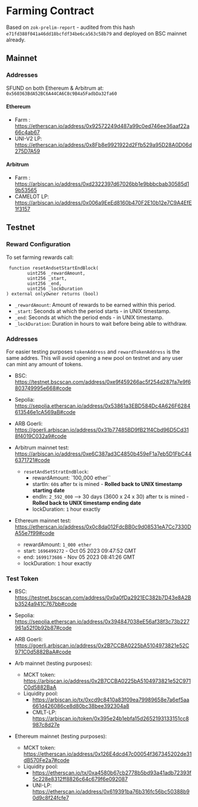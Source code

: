 # Farming Contract

Based on `zok-prelim-report` - audited from this hash `e71fd388f041a46dd18bcfdf34be6ca563c58b79` and deployed on BSC mainnet already.

## Mainnet

### Addresses

SFUND on both Ethereum & Arbitrum at: `0x560363BdA52BC6A44CA6C8c9B4a5FadbDa32fa60`

#### Ethereum

-   Farm : https://etherscan.io/address/0x92572249d487a99c0ed746ee36aaf22a66c4ab67
-   UNI-V2 LP: https://etherscan.io/address/0x8Fb8e9921922d2Ffb529a95D28A0D06d275D7A59

#### Arbitrum

-   Farm : https://arbiscan.io/address/0xd2322397d67026bb1e9bbbcbab30585d19b53565
-   CAMELOT LP: https://arbiscan.io/address/0x006a9EeEd8160b470F2E10b12e7C9A4EfE1f3157

## Testnet

### Reward Configuration

To set farming rewards call:

```solidity
 function resetAndsetStartEndBlock(
        uint256 _rewardAmount,
        uint256 _start,
        uint256 _end,
        uint256 _lockDuration
) external onlyOwner returns (bool)
```

-   `_rewardAmount`: Amount of rewards to be earned within this period.
-   `_start`: Seconds at which the period starts - in UNIX timestamp.
-   `_end`: Seconds at which the period ends - in UNIX timestamp.
-   `_lockDuration`: Duration in hours to wait before being able to withdraw.

### Addresses

For easier testing purposes `tokenAddress` and `rewardTokenAddress` is the same addres. This will avoid opening a new pool on testnet and any user can mint any amount of tokens.

-   BSC: https://testnet.bscscan.com/address/0xe9f459266ac5f254d287fa7e9f6803749995e668#code

-   Sepolia: https://sepolia.etherscan.io/address/0x53861a3EBD584Dc4A626F6284613546e1cA569aB#code

-   ARB Goerli: https://goerli.arbiscan.io/address/0x31b77485BD9fB21f4Cbd96D5Cd318f4019C032a9#code

-   Arbitrum mainnet test: https://arbiscan.io/address/0xe6C387ad3C4850b459eF1a7eb5D1FbC446371721#code

    -   `resetAndSetStratEndBlock`:
        -   rewardAmount: `100_000 ether``
        -   startIn: `60`s after tx is mined - **Rolled back to UNIX timestamp starting date**
        -   endIn: `2_592_000` --> 30 days (3600 x 24 x 30) after tx is mined - **Rolled back to UNIX timestamp ending date**
        -   lockDuration: `1` hour exactly

-   Ethereum mainnet test: https://etherscan.io/address/0x0c8da012FdcBB0c9d08531eA7Cc7330DA55e7f99#code
    -   rewardAmount: `1_000 ether`
    -   start: `1696499272` - Oct 05 2023 09:47:52 GMT
    -   end: `1699173686` - Nov 05 2023 08:41:26 GMT
    -   lockDuration: `1` hour exactly

### Test Token

-   BSC: https://testnet.bscscan.com/address/0x0a0fDa2921EC382b7D43e8A2Bb3524a941C767bb#code

-   Sepolia: https://sepolia.etherscan.io/address/0x394847038eE56af38f3c73b227961a52f0b92b87#code

-   ARB Goerli: https://goerli.arbiscan.io/address/0x2B7CCBA0225bA5104973821e52C971C0d5882BaA#code

-   Arb mainnet (testing purposes):

    -   MCKT token: https://arbiscan.io/address/0x2B7CCBA0225bA5104973821e52C971C0d5882BaA
    -   Liquidity pool:
        -   https://arbiscan.io/tx/0xcd9c8410a83f09ea79989658e7a6ef5aa661d426086ce8d80bc38bee392304a8
        -   CMLT-LP: https://arbiscan.io/token/0x395e24b1ebfa15d2652193133151cc8987c8d27e

-   Ethereum mainnet (testing purposes):
    -   MCKT token: https://etherscan.io/address/0x126E4dcd47c00054f367345202de31dB570Fe2a7#code
    -   Liquidity pool:
        -   https://etherscan.io/tx/0xa4580b67cb2778b5bd93a41adb72393f5c228e8312ff8826c64c679f6e092087
        -   UNI-LP: https://etherscan.io/address/0x619391ba76b316fc56bc50388b90d9c8f24fcfe7
